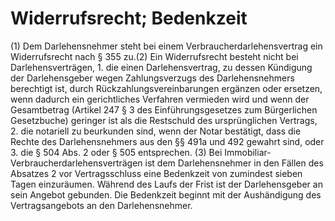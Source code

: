 # Widerrufsrecht; Bedenkzeit

(1) Dem Darlehensnehmer steht bei einem Verbraucherdarlehensvertrag ein Widerrufsrecht nach § 355 zu.(2) Ein Widerrufsrecht besteht nicht bei Darlehensverträgen,  1.
 die einen Darlehensvertrag, zu dessen Kündigung der Darlehensgeber wegen Zahlungsverzugs des Darlehensnehmers berechtigt ist, durch Rückzahlungsvereinbarungen ergänzen oder ersetzen, wenn dadurch ein gerichtliches Verfahren vermieden wird und wenn der Gesamtbetrag (Artikel 247 § 3 des Einführungsgesetzes zum Bürgerlichen Gesetzbuche) geringer ist als die Restschuld des ursprünglichen Vertrags,
 2.
 die notariell zu beurkunden sind, wenn der Notar bestätigt, dass die Rechte des Darlehensnehmers aus den §§ 491a und 492 gewahrt sind, oder
 3.
 die § 504 Abs. 2 oder § 505 entsprechen.
(3) Bei Immobiliar-Verbraucherdarlehensverträgen ist dem Darlehensnehmer in den Fällen des Absatzes 2 vor Vertragsschluss eine Bedenkzeit von zumindest sieben Tagen einzuräumen. Während des Laufs der Frist ist der Darlehensgeber an sein Angebot gebunden. Die Bedenkzeit beginnt mit der Aushändigung des Vertragsangebots an den Darlehensnehmer. 

